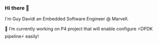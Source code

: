 ### Hi there 👋
I'm Guy Davidi an Embedded Software Engineer @ Marvell.

🔭 I’m currently working on P4 project that will enable configure ⚡DPDK pipeline⚡ easily!

<!--
**guy-davidi/guy-davidi** is a ✨ _special_ ✨ repository because its `README.md` (this file) appears on your GitHub profile.

Here are some ideas to get you started:

- 🔭 I’m currently working on ...
- 🌱 I’m currently learning ...
- 👯 I’m looking to collaborate on ...
- 🤔 I’m looking for help with ...
- 💬 Ask me about ...
- 📫 How to reach me: ...
- 😄 Pronouns: ...
- ⚡ Fun fact: ...
-->
